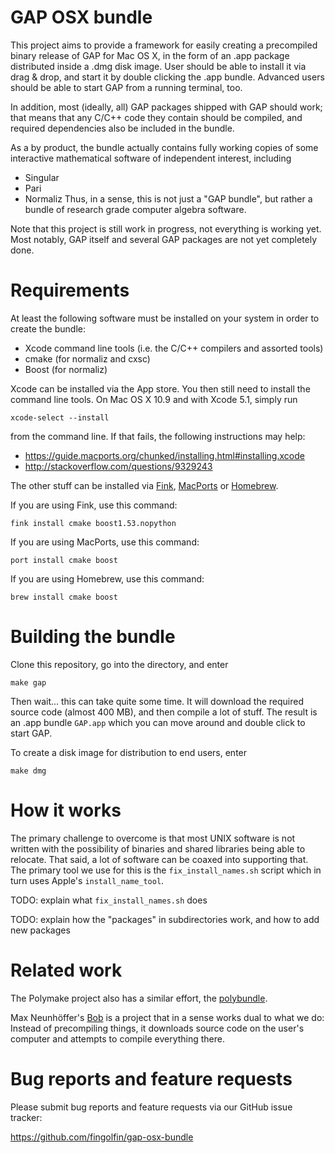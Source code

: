 GAP OSX bundle
==============

This project aims to provide a framework for easily creating a precompiled
binary release of GAP for Mac OS X, in the form of an .app package
distributed inside a .dmg disk image. User should be able to install
it via drag & drop, and start it by double clicking the .app bundle.
Advanced users should be able to start GAP from a running terminal, too.

In addition, most (ideally, all) GAP packages shipped with GAP should work;
that means that any C/C++ code they contain should be compiled, and
required dependencies also be included in the bundle.

As a by product, the bundle actually contains fully working copies of
some interactive mathematical software of independent interest, including
* Singular
* Pari
* Normaliz
Thus, in a sense, this is not just a "GAP bundle", but rather a
bundle of research grade computer algebra software.

Note that this project is still work in progress, not everything is 
working yet. Most notably, GAP itself and several GAP packages are
not yet completely done.



Requirements
============
At least the following software must be installed on your system in
order to create the bundle:
* Xcode command line tools (i.e. the C/C++ compilers and assorted tools)
* cmake (for normaliz and cxsc)
* Boost (for normaliz)

Xcode can be installed via the App store. You then still need to install
the command line tools. On Mac OS X 10.9 and with Xcode 5.1, simply run

    xcode-select --install

from the command line.  If that fails, the following instructions may help:
* https://guide.macports.org/chunked/installing.html#installing.xcode
* http://stackoverflow.com/questions/9329243

The other stuff can be installed via [Fink](http://finkproject.org/),
[MacPorts](https://www.macports.org/) or [Homebrew](http://brew.sh/).

If you are using Fink, use this command:

    fink install cmake boost1.53.nopython

If you are using MacPorts, use this command:

    port install cmake boost

If you are using Homebrew, use this command:

    brew install cmake boost


Building the bundle
===================
Clone this repository, go into the directory, and enter

    make gap

Then wait... this can take quite some time. It will download the
required source code (almost 400 MB), and then compile a lot of stuff.
The result is an .app bundle `GAP.app` which you can move around and
double click to start GAP.

To create a disk image for distribution to end users, enter

    make dmg


How it works
============
The primary challenge to overcome is that most UNIX software is not
written with the possibility of binaries and shared libraries being
able to relocate. That said, a lot of software can be coaxed into
supporting that. The primary tool we use for this is the
  `fix_install_names.sh`
script which in turn uses Apple's `install_name_tool`.


TODO: explain what `fix_install_names.sh` does

TODO: explain how the "packages" in subdirectories work, and how to
 add new packages


Related work
============
The Polymake project also has a similar effort, the
[polybundle](https://github.com/polymake/polybundle).

Max Neunhöffer's [Bob](https://github.com/gap-system/bob)
is a project that in a sense works dual to what we do:
Instead of precompiling things, it downloads source code
on the user's computer and attempts to compile everything
there.


Bug reports and feature requests
================================
Please submit bug reports and feature requests via our GitHub issue tracker:

  https://github.com/fingolfin/gap-osx-bundle

